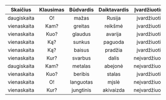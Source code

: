 |Skaičius|Klausimas|Būdvardis|Daiktavardis|Įvardžiuotinės|Laipsnis|
|:-:|:-:|:-:|:-:|:-:|:-:|
|daugiskaita|O!|mažas|Rusija|įvardžiuotinė|nelyginamasis|
|vienaskaita|Kam?|greitas|reikšmė|įvardžiuotinė|aukštesnysis|
|vienaskaita|Kuo?|glaudus|avarija|įvardžiuotinė|aukštesnysis|
|vienaskaita|Ką?|sunkus|paguoda|įvardžiuotinė|nelyginamasis|
|vienaskaita|Ką?|baisus|pradžia|įvardžiuotinė|aukštesnysis|
|vienaskaita|Kur?|svarbus|dalis|neįvardžiuotinė|nelyginamasis|
|daugiskaita|Kam?|metalas|abejonė|neįvardžiuotinė|aukščiausiasis|
|vienaskaita|Kuo?|beribis|stalas|įvardžiuotinė|aukščiausiasis|
|vienaskaita|O!|languotas|mįslė|neįvardžiuotinė|aukštesnysis|
|vienaskaita|Kur?|jungtinis|akivaizda|neįvardžiuotinė|aukštesnysis|